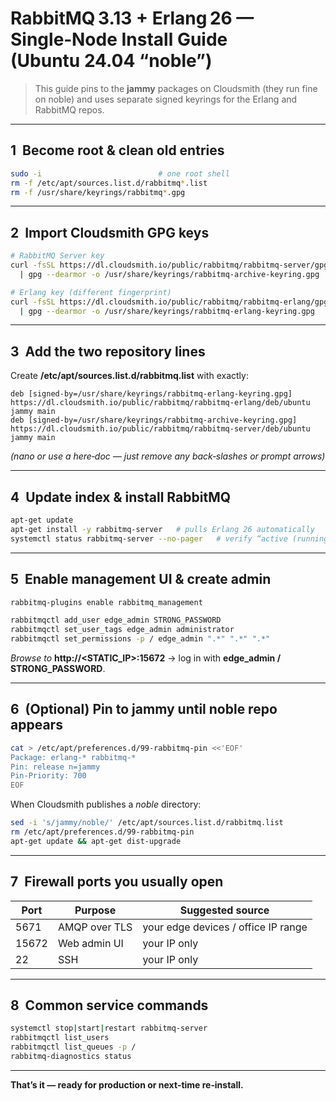 # RabbitMQ 3.13 + Erlang 26 — Single‑Node Install Guide (Ubuntu 24.04 “noble”)

> This guide pins to the **jammy** packages on Cloudsmith (they run fine on noble) and uses separate signed keyrings for the Erlang and RabbitMQ repos.

---

## 1  Become root & clean old entries

```bash
sudo -i                          # one root shell
rm -f /etc/apt/sources.list.d/rabbitmq*.list
rm -f /usr/share/keyrings/rabbitmq*.gpg
```

---

## 2  Import Cloudsmith GPG keys

```bash
# RabbitMQ Server key
curl -fsSL https://dl.cloudsmith.io/public/rabbitmq/rabbitmq-server/gpg.key \
  | gpg --dearmor -o /usr/share/keyrings/rabbitmq-archive-keyring.gpg

# Erlang key (different fingerprint)
curl -fsSL https://dl.cloudsmith.io/public/rabbitmq/rabbitmq-erlang/gpg.key \
  | gpg --dearmor -o /usr/share/keyrings/rabbitmq-erlang-keyring.gpg
```

---

## 3  Add the two repository lines

Create **/etc/apt/sources.list.d/rabbitmq.list** with exactly:

```
deb [signed-by=/usr/share/keyrings/rabbitmq-erlang-keyring.gpg] https://dl.cloudsmith.io/public/rabbitmq/rabbitmq-erlang/deb/ubuntu jammy main
deb [signed-by=/usr/share/keyrings/rabbitmq-archive-keyring.gpg] https://dl.cloudsmith.io/public/rabbitmq/rabbitmq-server/deb/ubuntu jammy main
```

*(nano or use a here‑doc — just remove any back‑slashes or prompt arrows)*

---

## 4  Update index & install RabbitMQ

```bash
apt-get update
apt-get install -y rabbitmq-server   # pulls Erlang 26 automatically
systemctl status rabbitmq-server --no-pager   # verify “active (running)”
```

---

## 5  Enable management UI & create admin

```bash
rabbitmq-plugins enable rabbitmq_management

rabbitmqctl add_user edge_admin STRONG_PASSWORD
rabbitmqctl set_user_tags edge_admin administrator
rabbitmqctl set_permissions -p / edge_admin ".*" ".*" ".*"
```

*Browse to* **http\://\<STATIC\_IP>:15672** → log in with **edge\_admin / STRONG\_PASSWORD**.

---

## 6  (Optional) Pin to jammy until noble repo appears

```bash
cat > /etc/apt/preferences.d/99-rabbitmq-pin <<'EOF'
Package: erlang-* rabbitmq-*
Pin: release n=jammy
Pin-Priority: 700
EOF
```

When Cloudsmith publishes a *noble* directory:

```bash
sed -i 's/jammy/noble/' /etc/apt/sources.list.d/rabbitmq.list
rm /etc/apt/preferences.d/99-rabbitmq-pin
apt-get update && apt-get dist-upgrade
```

---

## 7  Firewall ports you usually open

| Port  | Purpose       | Suggested source                    |
| ----- | ------------- | ----------------------------------- |
| 5671  | AMQP over TLS | your edge devices / office IP range |
| 15672 | Web admin UI  | your IP only                        |
| 22    | SSH           | your IP only                        |

---

## 8  Common service commands

```bash
systemctl stop|start|restart rabbitmq-server
rabbitmqctl list_users
rabbitmqctl list_queues -p /
rabbitmq-diagnostics status
```

---

**That’s it — ready for production or next‑time re‑install.**
